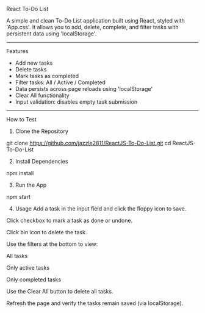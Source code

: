 React To-Do List

A simple and clean To-Do List application built using React, styled with 'App.css'. It allows you to add, delete, complete, and filter tasks with persistent data using 'localStorage'.

---

Features

- Add new tasks
- Delete tasks
- Mark tasks as completed
- Filter tasks: All / Active / Completed
- Data persists across page reloads using 'localStorage'
- Clear All functionality
- Input validation: disables empty task submission

---

How to Test

1. Clone the Repository

git clone https://github.com/jazzle2811/ReactJS-To-Do-List.git
cd ReactJS-To-Do-List

2. Install Dependencies

npm install

3. Run the App

npm start

4. Usage
Add a task in the input field and click the floppy icon to save.

Click checkbox to mark a task as done or undone.

Click bin icon to delete the task.

Use the filters at the bottom to view:

All tasks

Only active tasks

Only completed tasks

Use the Clear All button to delete all tasks.

Refresh the page and verify the tasks remain saved (via localStorage).
